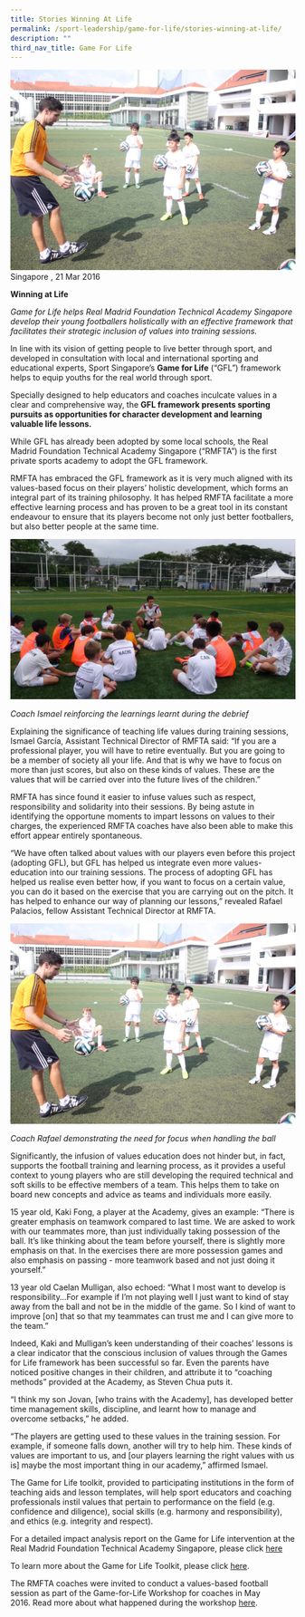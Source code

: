 ```yaml
---
title: Stories Winning At Life
permalink: /sport-leadership/game-for-life/stories-winning-at-life/
description: ""
third_nav_title: Game For Life
---
```

![Coach Rafael demonstrating the need for focus when handling the ball](/images/Sport%20Education/Sports%20Leadership/Game%20For%20Life/Stories/RM_IMG_1286_edit.jpeg)Singapore , 21 Mar 2016

**Winning at Life**

_Game for Life helps Real Madrid Foundation Technical Academy Singapore develop their young footballers holistically with an effective framework that facilitates their strategic inclusion of values into training sessions._

In line with its vision of getting people to live better through sport, and developed in consultation with local and international sporting and educational experts, Sport Singapore’s **Game for Life** (“GFL”) framework helps to equip youths for the real world through sport.

Specially designed to help educators and coaches inculcate values in a clear and comprehensive way, the **GFL framework presents sporting pursuits as opportunities for character development and learning valuable life lessons.**

While GFL has already been adopted by some local schools, the Real Madrid Foundation Technical Academy Singapore (“RMFTA”) is the first private sports academy to adopt the GFL framework.

RMFTA has embraced the GFL framework as it is very much aligned with its values-based focus on their players’ holistic development, which forms an integral part of its training philosophy. It has helped RMFTA facilitate a more effective learning process and has proven to be a great tool in its constant endeavour to ensure that its players become not only just better footballers, but also better people at the same time.

![Coach Ismael reinforcing the learnings learnt during the debrief](/images/Sport%20Education/Sports%20Leadership/Game%20For%20Life/Stories/RM_DSC00041_edit.jpeg)

*Coach Ismael reinforcing the learnings learnt during the debrief*

Explaining the significance of teaching life values during training sessions, Ismael García, Assistant Technical Director of RMFTA said: “If you are a professional player, you will have to retire eventually. But you are going to be a member of society all your life. And that is why we have to focus on more than just scores, but also on these kinds of values. These are the values that will be carried over into the future lives of the children.”

RMFTA has since found it easier to infuse values such as respect, responsibility and solidarity into their sessions. By being astute in identifying the opportune moments to impart lessons on values to their charges, the experienced RMFTA coaches have also been able to make this effort appear entirely spontaneous.

“We have often talked about values with our players even before this project (adopting GFL), but GFL has helped us integrate even more values-education into our training sessions. The process of adopting GFL has helped us realise even better how, if you want to focus on a certain value, you can do it based on the exercise that you are carrying out on the pitch. It has helped to enhance our way of planning our lessons,” revealed Rafael Palacios, fellow Assistant Technical Director at RMFTA.

![Coach Rafael demonstrating the need for focus when handling the ball](/images/Sport%20Education/Sports%20Leadership/Game%20For%20Life/Stories/RM_IMG_1286_edit.jpeg)

*Coach Rafael demonstrating the need for focus when handling the ball*

Significantly, the infusion of values education does not hinder but, in fact, supports the football training and learning process, as it provides a useful context to young players who are still developing the required technical and soft skills to be effective members of a team. This helps them to take on board new concepts and advice as teams and individuals more easily.

15 year old, Kaki Fong, a player at the Academy, gives an example: “There is greater emphasis on teamwork compared to last time. We are asked to work with our teammates more, than just individually taking possession of the ball. It’s like thinking about the team before yourself, there is slightly more emphasis on that. In the exercises there are more possession games and also emphasis on passing - more teamwork based and not just doing it yourself.”

13 year old Caelan Mulligan, also echoed: “What I most want to develop is responsibility…For example if I’m not playing well I just want to kind of stay away from the ball and not be in the middle of the game. So I kind of want to improve \[on\] that so that my teammates can trust me and I can give more to the team.”

Indeed, Kaki and Mulligan’s keen understanding of their coaches’ lessons is a clear indicator that the conscious inclusion of values through the Games for Life framework has been successful so far. Even the parents have noticed positive changes in their children, and attribute it to “coaching methods” provided at the Academy, as Steven Chua puts it.

“I think my son Jovan, \[who trains with the Academy\], has developed better time management skills, discipline, and learnt how to manage and overcome setbacks,” he added.

“The players are getting used to these values in the training session. For example, if someone falls down, another will try to help him. These kinds of values are important to us, and \[our players learning the right values with us is\] maybe the most important thing in our academy,” affirmed Ismael.

The Game for Life toolkit, provided to participating institutions in the form of teaching aids and lesson templates, will help sport educators and coaching professionals instil values that pertain to performance on the field (e.g. confidence and diligence), social skills (e.g. harmony and responsibility), and ethics (e.g. integrity and respect).

For a detailed impact analysis report on the Game for Life intervention at the Real Madrid Foundation Technical Academy Singapore, please click [here](/files/Sport%20Education/Sports%20Leadership/Game%20for%20Life/Stories/RM_Impact_Analysis_Report__Full.pdf)

To learn more about the Game for Life Toolkit, please click [here](/sports-education/sports-leadership/game-for-life/).

The RMFTA coaches were invited to conduct a values-based football session as part of the Game-for-Life Workshop for coaches in May 2016. Read more about what happened during the workshop [here](https://www.sportsingapore.gov.sg/sports-education/sports-leadership/latest/2016/5/gfl-workshop-for-coaches).